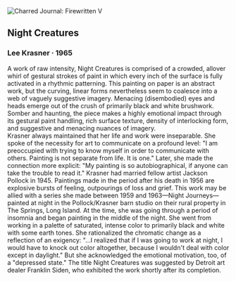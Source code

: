 <div class="artwork-of-the-day">
  <div class="container">
    <div class="img-wrapper">
      <img
        src="https://uploads2.wikiart.org/images/lee-krasner/night-creatures-1965.jpg"
        alt="Charred Journal: Firewritten V" />
    </div>
    <div class="artwork-detail">
      <div class="artwork-origin"> 
        <h2 class="artwork-name">Night Creatures</h2>
        <h3 class="artist">
          Lee Krasner
                    ·  1965
        </h3>
      </div>
      <p class="description">
        <span class="artwork-description-text ng-binding" ng-bind-html="viewModel.ArtworkOfTheDay.Description | unsafe">A work of raw intensity, Night Creatures is comprised of a crowded, allover whirl of gestural strokes of paint in which every inch of the surface is fully activated in a rhythmic patterning. This painting on paper is an abstract work, but the curving, linear forms nevertheless seem to coalesce into a web of vaguely suggestive imagery. Menacing (disembodied) eyes and heads emerge out of the crush of primarily black and white brushwork. Somber and haunting, the piece makes a highly emotional impact through its gestural paint handling, rich surface texture, density of interlocking form, and suggestive and menacing nuances of imagery.
<br>Krasner always maintained that her life and work were inseparable. She spoke of the necessity for art to communicate on a profound level: "I am preoccupied with trying to know myself in order to communicate with others. Painting is not separate from life. It is one." Later, she made the connection more explicit: "My painting is so autobiographical, if anyone can take the trouble to read it." Krasner had married fellow artist Jackson Pollock in 1945. Paintings made in the period after his death in 1956 are explosive bursts of feeling, outpourings of loss and grief. This work may be allied with a series she made between 1959 and 1963—Night Journeys—painted at night in the Pollock/Krasner barn studio on their rural property in The Springs, Long Island. At the time, she was going through a period of insomnia and began painting in the middle of the night. She went from working in a palette of saturated, intense color to primarily black and white with some earth tones. She rationalized the chromatic change as a reflection of an exigency: "…I realized that if I was going to work at night, I would have to knock out color altogether, because I wouldn't deal with color except in daylight." But she acknowledged the emotional motivation, too, of a "depressed state." The title Night Creatures was suggested by Detroit art dealer Franklin Siden, who exhibited the work shortly after its completion.</span>
                        <div class="text-shadow-container" ng-show="showShadow" style=""></div>
      </p>
    </div>
  </div>

</div>
